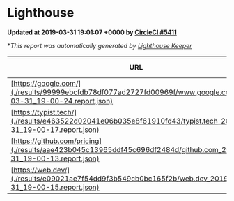 
# Lighthouse

**Updated at 2019-03-31 19:01:07 +0000 by [CircleCI #5411](https://circleci.com/gh/ItinerisLtd/lighthouse-keeper-example/5411)**

**This report was automatically generated by [Lighthouse Keeper](https://github.com/itinerisltd/lighthouse-keeper)*

| URL | Performance | Accessibility | Best Practices | SEO | PWA | Updated At |
| --- | --- | --- | --- | --- | --- | --- |
| [https://google.com/](./results/99999ebcfdb78df077ad2727fd00969f/www.google.com_2019-03-31_19-00-24.report.json) | 0.94 | 0.71 | 0.93 | 0.82 | 0.58 | 2019-03-31T19:00:24.416Z |
| [https://typist.tech/](./results/e463522d02041e06b035e8f61910fd43/typist.tech_2019-03-31_19-00-17.report.json) | 1 |  |  |  |  | 2019-03-31T19:00:17.702Z |
| [https://github.com/pricing](./results/aae423b045c13965ddf45c696df2484d/github.com_2019-03-31_19-00-13.report.json) | 0.87 | 0.89 | 0.93 | 0.9 | 0.58 | 2019-03-31T19:00:13.483Z |
| [https://web.dev/](./results/e09021ae7f54dd9f3b549cb0bc165f2b/web.dev_2019-03-31_19-00-15.report.json) | 0.97 | 0.93 | 1 | 0.96 | 1 | 2019-03-31T19:00:15.016Z |
